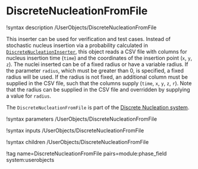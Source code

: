 # DiscreteNucleationFromFile

!syntax description /UserObjects/DiscreteNucleationFromFile

This inserter can be used for verification and test cases. Instead of
stochastic nucleus insertion via a probability calculated in
[`DiscreteNucleationInserter`](/DiscreteNucleationInserter.md), this object reads
a CSV file with columns for nucleus insertion time (`time`) and the coordinates
of the insertion point (`x`, `y`, `z`).  The nuclei inserted can be of a fixed
radius or have a variable radius.  If the parameter `radius`, which must be greater than 0, is specified, a fixed radius will be used.  If
the radius is not fixed, an additional column must be supplied in the CSV file,
such that the columns supply (`time`, `x`, `y`, `z`, `r`).  Note that the radius can be supplied in the CSV file and overridden by supplying a value for `radius`.

The `DiscreteNucleationFromFile` is part of the [Discrete Nucleation system](Nucleation/DiscreteNucleation.md).

!syntax parameters /UserObjects/DiscreteNucleationFromFile

!syntax inputs /UserObjects/DiscreteNucleationFromFile

!syntax children /UserObjects/DiscreteNucleationFromFile

!tag name=DiscreteNucleationFromFile pairs=module:phase_field system:userobjects
